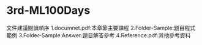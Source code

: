 # 3rd-ML100Days
文件建議閱讀順序
1.documnet.pdf:本章節主要課程
2.Folder-Sample:題目程式範例
3.Folder-Sample Answer:題目解答參考
4.Reference.pdf:其他參考資料
